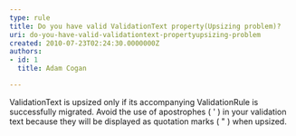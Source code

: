 ```yaml
---
type: rule
title: Do you have valid ValidationText property(Upsizing problem)?
uri: do-you-have-valid-validationtext-propertyupsizing-problem
created: 2010-07-23T02:24:30.0000000Z
authors:
- id: 1
  title: Adam Cogan

---
```


 ValidationText is upsized only if its accompanying ValidationRule is successfully migrated. Avoid the use of apostrophes ( ' ) in your validation text because they will be displayed as quotation marks ( " ) when upsized.<br> 
